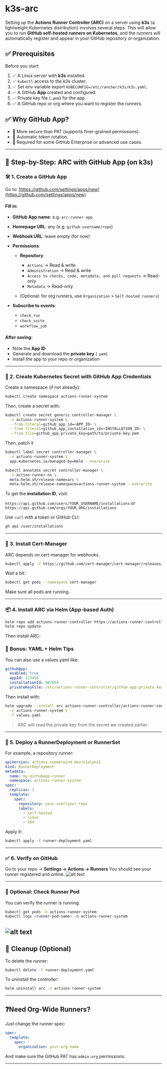 # k3s-arc

Setting up the **Actions Runner Controller (ARC)** on a server using **k3s** (a lightweight Kubernetes distribution) involves several steps. This will allow you to run **GitHub self-hosted runners on Kubernetes**, and the runners will automatically register and appear in your GitHub repository or organization.

## ✅ Prerequisites

Before you start:

1. ✅ A Linux server with **k3s** installed.
2. ✅ `kubectl` access to the k3s cluster.
3. ✅ Set env variable export `KUBECONFIG=/etc/rancher/k3s/k3s.yaml`.
4. ✅ A GitHub **App** created and configured.
5. ✅ Private key file (`.pem`) for the app.
6. ✅ A GitHub repo or org where you want to register the runners.


## ✅ Why GitHub App?

* 🔐 More secure than PAT (supports finer-grained permissions).
* 🔄 Automatic token rotation.
* 🧩 Required for some GitHub Enterprise or advanced use cases.

---

## 🧭 Step-by-Step: ARC with GitHub App (on k3s)

### 🛠️ 1. Create a GitHub App

Go to: [https://github.com/settings/apps/new](https://github.com/settings/apps/new)

#### Fill in:

* **GitHub App name**: e.g. `arc-runner-app`
* **Homepage URL**: any (e.g. `github-username/repo`)
* **Webhook URL**: leave empty (for now)
* **Permissions**:

  * **Repository**:

    * `Actions` → Read & write
    * `Administration` → Read & write
    * `Access to checks, code, metadata, and pull requests` → Read-only
    * `Metadata` → Read-only
  * (Optional: for org runners, use `Organization` > `Self-hosted runners`)
* **Subscribe to events**:

  * `check_run`
  * `check_suite`
  * `workflow_job`

#### After saving:

* Note the **App ID**
* Generate and download the **private key** (`.pem`)
* Install the app to your repo or organization

---

### 🔑 2. Create Kubernetes Secret with GitHub App Credentials

Create a namespace (if not already):

```bash
kubectl create namespace actions-runner-system
```

Then, create a secret with:

```bash
kubectl create secret generic controller-manager \
  -n actions-runner-system \
  --from-literal=github_app_id=<APP_ID> \
  --from-literal=github_app_installation_id=<INSTALLATION_ID> \
  --from-file=github_app_private_key=path/to/private-key.pem
```

Then, patch it

```bash
kubectl label secret controller-manager \
  -n actions-runner-system \
  app.kubernetes.io/managed-by=Helm --overwrite

kubectl annotate secret controller-manager \
  -n action-runner-ns \
  meta.helm.sh/release-name=arc \
  meta.helm.sh/release-namespace=actions-runner-system --overwrite
```

To get the **installation ID**, visit:

`https://api.github.com/users/YOUR_USERNAME/installations`
or
`https://api.github.com/orgs/YOUR_ORG/installations`

Use `curl` with a token or GitHub CLI:

```bash
gh api /user/installations
```
---

### 🔧 3. Install Cert-Manager

ARC depends on cert-manager for webhooks.

```bash
kubectl apply -f https://github.com/cert-manager/cert-manager/releases/latest/download/cert-manager.yaml
```

Wait a bit:

```bash
kubectl get pods --namespace cert-manager
```

Make sure all pods are running.

---

### 📦 4. Install ARC via Helm (App-based Auth)

```bash
helm repo add actions-runner-controller https://actions-runner-controller.github.io/actions-runner-controller
helm repo update
```

Then install ARC:

### 📎 Bonus: YAML + Helm Tips

You can also use a values.yaml like:

```yaml
githubApp:
  enabled: true
  appId: 123456
  installationId: 987654
  privateKeyFile: /etc/actions-runner-controller/github_app_private_key
```

Then install with:

```bash
helm upgrade --install arc actions-runner-controller/actions-runner-controller \
  -n actions-runner-system \
  -f values.yaml
```

> ARC will read the private key from the secret we created earlier.

---

### 🏃 5. Deploy a RunnerDeployment or RunnerSet

For example, a repository runner:

```yaml
apiVersion: actions.summerwind.dev/v1alpha1
kind: RunnerDeployment
metadata:
  name: my-githubapp-runner
  namespace: actions-runner-system
spec:
  replicas: 1
  template:
    spec:
      repository: your-user/your-repo
      labels:
        - self-hosted
        - linux
        - x64
```

Apply it:

```bash
kubectl apply -f runner-deployment.yaml
```

---

### ✅ 6. Verify on GitHub

Go to your repo → **Settings → Actions → Runners**
You should see your runner registered and online.
![alt text](image-1.png)

---

### 🧪 Optional: Check Runner Pod

You can verify the runner is running:

```bash
kubectl get pods -n actions-runner-system
kubectl logs <runner-pod-name> -n actions-runner-system
```
![alt text](image.png)
---

## 🧼 Cleanup (Optional)

To delete the runner:

```bash
kubectl delete -f runner-deployment.yaml
```

To uninstall the controller:

```bash
helm uninstall arc -n actions-runner-system
```

---

## ❓Need Org-Wide Runners?

Just change the runner spec:

```yaml
spec:
  template:
    spec:
      organization: your-org-name
```

And make sure the GitHub PAT has `admin:org` permissions.

---
